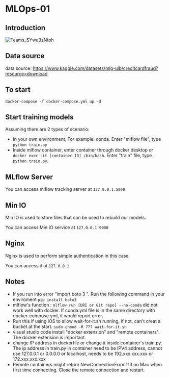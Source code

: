 # MLOps-01

## Introduction
![Teams_SYwe3zNtoh](https://user-images.githubusercontent.com/90475308/184595553-01c9ec73-d888-44aa-a469-5055b5deb4e1.png)



## Data source

data source: https://www.kaggle.com/datasets/mlg-ulb/creditcardfraud?resource=download

## To start 

`docker-compose -f docker-compose.yml up -d `

## Start training models

Assuming there are 2 types of scenario:
 - In your own environment, For example: conda. Enter "mlflow file", type `python train.py`
 - Inside mlflow container, enter container through docker desktop or `docker exec -it [container ID] /bin/bash`. Enter "train" file, type `python train.py`.

## MLflow Server

You can access mlflow tracking server at `127.0.0.1:5000`

## Min IO 

Min IO is used to store files that can be used to rebuild our models. 

You can access Min IO service at `127.0.0.1:9000`

## Nginx

Nginx is used to perform simple authentication in this case. 

You can access it at `127.0.0.1`
 
## Notes
 - If you run into error "import boto 3 ". Run the following command in your enviroment `pip install boto3`
 - mlflow's function : `mlflow run [URI or Git repo] --no-conda` did not work well with docker. If conda.yml file is in the same directory with docker-compose.yml, it would report error. 
- Run this if using IOS to allow wait-for-it.sh running, if not, can't creat a bucket at the start. `sudo chmod -R 777 wait-for-it.sh` 
- visual studio code install "docker extension" and "remote containers". The docker extension is important. 
- change IP address in dockerfile or change it inside container's train.py. The ip address in train.py in container need to be IPV4 address, cannot use 127.0.0.1 or 0.0.0.0 or localhost, needs to be 192.xxx.xxx.xxx or 172.xxx.xxx.xxx
- Remote containers might return NewConnectionError 113 on Mac when first time connecting. Close the remote connection and restart.
